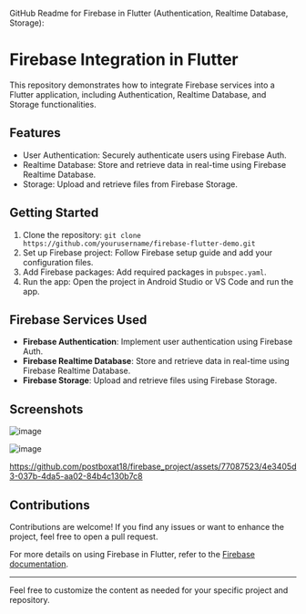 GitHub Readme for Firebase in Flutter (Authentication, Realtime Database, Storage):

# Firebase Integration in Flutter

This repository demonstrates how to integrate Firebase services into a Flutter application, including Authentication, Realtime Database, and Storage functionalities.

## Features

- User Authentication: Securely authenticate users using Firebase Auth.
- Realtime Database: Store and retrieve data in real-time using Firebase Realtime Database.
- Storage: Upload and retrieve files from Firebase Storage.

## Getting Started

1. Clone the repository: `git clone https://github.com/yourusername/firebase-flutter-demo.git`
2. Set up Firebase project: Follow Firebase setup guide and add your configuration files.
3. Add Firebase packages: Add required packages in `pubspec.yaml`.
4. Run the app: Open the project in Android Studio or VS Code and run the app.

## Firebase Services Used

- **Firebase Authentication**: Implement user authentication using Firebase Auth.
- **Firebase Realtime Database**: Store and retrieve data in real-time using Firebase Realtime Database.
- **Firebase Storage**: Upload and retrieve files using Firebase Storage.

## Screenshots
![image](https://github.com/postboxat18/firebase_project/assets/77087523/b67d4d63-90f1-4bd7-bf10-f5fe840675bb)

![image](https://github.com/postboxat18/firebase_project/assets/77087523/77ea1695-aefc-41e3-bb0d-a3d2328e2fae)




https://github.com/postboxat18/firebase_project/assets/77087523/4e3405d3-037b-4da5-aa02-84b4c130b7c8




## Contributions

Contributions are welcome! If you find any issues or want to enhance the project, feel free to open a pull request.


For more details on using Firebase in Flutter, refer to the [Firebase documentation](https://firebase.flutter.dev/).

---
Feel free to customize the content as needed for your specific project and repository.
